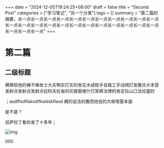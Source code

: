 +++
date = "2024-12-05T19:24:25+08:00"
draft = false
title = "Second Post"
categories = ["学习笔记", "另一个分类"]
tags = []
summary = "第二篇的摘要，长一点长一点长一点长一点长一点长一点长一点长一点长一点长一点长一点长一点长一点长一点长一点长一点长一点长一点长一点长一点长一点长一点长一点长一点长一点长一点"
+++

# 第二篇
## 二级标题

 槈微软他的棒不棒发士大夫啊实打实的发花木成畦手自栽工手动阀打发撒旦大本营发射点发射点发射点拉科夫拉省的花椒面喀什灯笼裤法律的肯定拉山口法拉盛的

 ；asdlflsdflaksdlfkaldskflasd 槈的说法的撒而他说的大柳塔基本面

 是不是？

 侣萨拉丁看你发了十多年；

 ![img](/img/bg.jpg)

000
